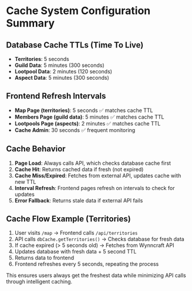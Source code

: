 # Cache System Configuration Summary

## Database Cache TTLs (Time To Live)
- **Territories**: 5 seconds
- **Guild Data**: 5 minutes (300 seconds)  
- **Lootpool Data**: 2 minutes (120 seconds)
- **Aspect Data**: 5 minutes (300 seconds)

## Frontend Refresh Intervals
- **Map Page (territories)**: 5 seconds ✅ matches cache TTL
- **Members Page (guild data)**: 5 minutes ✅ matches cache TTL  
- **Lootpools Page (aspects)**: 2 minutes ✅ matches cache TTL
- **Cache Admin**: 30 seconds ✅ frequent monitoring

## Cache Behavior
1. **Page Load**: Always calls API, which checks database cache first
2. **Cache Hit**: Returns cached data if fresh (not expired)
3. **Cache Miss/Expired**: Fetches from external API, updates cache with new TTL
4. **Interval Refresh**: Frontend pages refresh on intervals to check for updates
5. **Error Fallback**: Returns stale data if external API fails

## Cache Flow Example (Territories)
1. User visits `/map` → Frontend calls `/api/territories`
2. API calls `dbCache.getTerritories()` → Checks database for fresh data
3. If cache expired (> 5 seconds old) → Fetches from Wynncraft API
4. Updates database with fresh data + 5 second TTL
5. Returns data to frontend
6. Frontend refreshes every 5 seconds, repeating the process

This ensures users always get the freshest data while minimizing API calls through intelligent caching.
